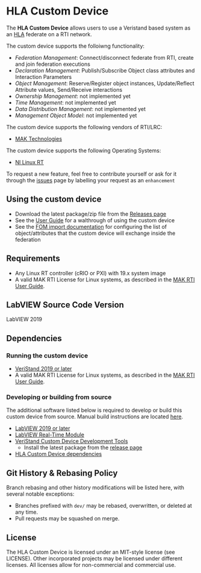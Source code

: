 # HLA Custom Device

The **HLA Custom Device** allows users to use a Veristand based system as an [HLA](https://en.wikipedia.org/wiki/High_Level_Architecture) federate on a RTI network.

The custom device supports the folloiwng functionality:
- *Federation Management*: Connect/disconnect federate from RTI, create and join federation executions
- *Declaration Management*: Publish/Subscribe Object class attributes and Interaction Parameters
- *Object Management*: Reserve/Register object instances, Update/Reflect Attribute values, Send/Receive interactions
- *Ownership Management*: not implemented yet
- *Time Management*: not implemented yet
- *Data Distribution Management*: not implemented yet
- *Management Object Model*: not implemented yet

The custom device supports the following vendors of RTI/LRC:

- [MAK Technologies](https://www.mak.com/solutions-category/index.php?option=com_content&view=article&id=81&Itemid=108)

The custom device supports the following Operating Systems:

- [NI Linux RT](https://www.ni.com/it-it/shop/linux/introduction-to-ni-linux-real-time.html)

To request a new feature, feel free to contribute yourself or ask for it through the [issues](https://github.com/NIVeriStandAdd-Ons/niveristand-hla-custom-device/issues) page by labelling your request as an `enhancement`

## Using the custom device

- Download the latest package/zip file from the [Releases page](https://github.com/NIVeriStandAdd-Ons/niveristand-hla-custom-device/releases)
- See the [User Guide]() for a walthrough of using the custom device
- See the [FOM import documentation]() for configuring the list of object/attributes that the custom device will exchange inside the federation

## Requirements

- Any Linux RT controller (cRIO or PXI) with 19.x system image
- A valid MAK RTI License for Linux systems, as described in the [MAK RTI User Guide](https://www.mak.com/product-user-guides/932-mak-rti-4-6-users-guide/file). 

## LabVIEW Source Code Version

LabVIEW 2019

## Dependencies

### Running the custom device

- [VeriStand 2019 or later](https://www.ni.com/en-us/support/downloads/software-products/download.veristand.html)
- A valid MAK RTI License for Linux systems, as described in the [MAK RTI User Guide](https://www.mak.com/product-user-guides/932-mak-rti-4-6-users-guide/file). 

### Developing or building from source

The additional software listed below is required to develop or build this custom device from source. Manual build instructions are located [here](docs/Manual%20Build%20Instructions.md).

- [LabVIEW 2019 or later](https://www.ni.com/en-us/support/downloads/software-products/download.labview.html)
- [LabVIEW Real-Time Module](https://www.ni.com/en-us/support/downloads/software-products/download.labview-real-time-module.html)
- [VeriStand Custom Device Development Tools](https://github.com/ni/niveristand-custom-device-development-tools)
  - Install the latest package from the [release page](https://github.com/ni/niveristand-custom-device-development-tools/releases)
- [HLA Custom Device dependencies](https://github.com/NIVeriStandAdd-Ons/niveristand-hla-custom-device/releases/tag/v0.9)

## Git History & Rebasing Policy
Branch rebasing and other history modifications will be listed here, with several notable exceptions:
- Branches prefixed with `dev/` may be rebased, overwritten, or deleted at any time.
- Pull requests may be squashed on merge.

## License

The HLA Custom Device is licensed under an MIT-style license (see LICENSE). Other incorporated projects may be licensed under different licenses. All licenses allow for non-commercial and commercial use.
